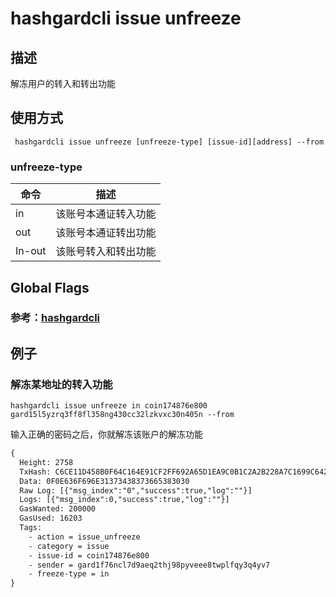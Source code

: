 # hashgardcli issue unfreeze

## 描述
解冻用户的转入和转出功能
## 使用方式
```shell
 hashgardcli issue unfreeze [unfreeze-type] [issue-id][address] --from
```
### unfreeze-type

| 命令   | 描述                 |
| ------ | -------------------- |
| in     | 该账号本通证转入功能 |
| out    | 该账号本通证转出功能 |
| In-out | 该账号转入和转出功能 |



## Global Flags

 ### 参考：[hashgardcli](../README.md)

## 例子
### 解冻某地址的转入功能
```shell
hashgardcli issue unfreeze in coin174876e800 gard15l5yzrq3ff8fl358ng430cc32lzkvxc30n405n --from
```
输入正确的密码之后，你就解冻该账户的解冻功能
```txt
{
  Height: 2758
  TxHash: C6CE11D458B0F64C164E91CF2FF692A65D1EA9C0B1C2A2B228A7C1699C6423FE
  Data: 0F0E636F696E31373438373665383030
  Raw Log: [{"msg_index":"0","success":true,"log":""}]
  Logs: [{"msg_index":0,"success":true,"log":""}]
  GasWanted: 200000
  GasUsed: 16203
  Tags: 
    - action = issue_unfreeze
    - category = issue
    - issue-id = coin174876e800
    - sender = gard1f76ncl7d9aeq2thj98pyveee8twplfqy3q4yv7
    - freeze-type = in
}
```
